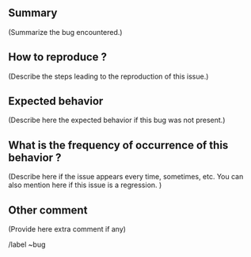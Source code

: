 ## Summary

(Summarize the bug encountered.)

## How to reproduce ?

(Describe the steps leading to the reproduction of this issue.) 

## Expected behavior

(Describe here the expected behavior if this bug was not present.)

## What is the frequency of occurrence of this behavior ?

(Describe here if the issue appears every time, sometimes, etc. You can also mention here if this issue is a regression. )

## Other comment

(Provide here extra comment if any)

/label ~bug
